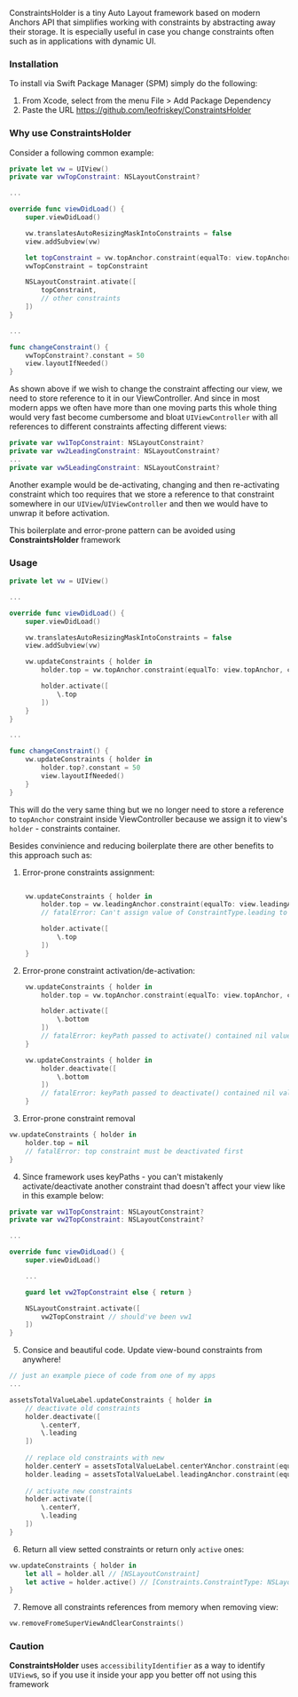 ConstraintsHolder is a tiny Auto Layout framework based on modern Anchors API that simplifies working with constraints by abstracting away their storage. It is especially useful in case you change constraints often such as in applications with dynamic UI.

### Installation
To install via Swift Package Manager (SPM) simply do the following:
1. From Xcode, select from the menu File > Add Package Dependency
2. Paste the URL https://github.com/leofriskey/ConstraintsHolder

### Why use ConstraintsHolder
Consider a following common example:
``` Swift
private let vw = UIView()
private var vwTopConstraint: NSLayoutConstraint?

...

override func viewDidLoad() {
    super.viewDidLoad()

    vw.translatesAutoResizingMaskIntoConstraints = false
    view.addSubview(vw)

    let topConstraint = vw.topAnchor.constraint(equalTo: view.topAnchor, constant: 20)
    vwTopConstraint = topConstraint

    NSLayoutConstraint.ativate([
        topConstraint,
        // other constraints
    ])
}

...

func changeConstraint() {
    vwTopConstraint?.constant = 50
    view.layoutIfNeeded()
}

```

As shown above if we wish to change the constraint affecting our view, we need to store reference to it in our ViewController.
And since in most modern apps we often have more than one moving parts this whole thing would very fast become cumbersome and bloat `UIViewController` with all references to different constraints affecting different views:
``` Swift
private var vw1TopConstraint: NSLayoutConstraint?
private var vw2LeadingConstraint: NSLayoutConstraint?
...
private var vw5LeadingConstraint: NSLayoutConstraint?
```

Another example would be de-activating, changing and then re-activating constraint which too requires that we store a reference to that constraint somewhere in our `UIView`/`UIViewController` and then we would have to unwrap it before activation.

This boilerplate and error-prone pattern can be avoided using **ConstraintsHolder** framework

### Usage
``` Swift
private let vw = UIView()

...

override func viewDidLoad() {
    super.viewDidLoad()

    vw.translatesAutoResizingMaskIntoConstraints = false
    view.addSubview(vw)

    vw.updateConstraints { holder in
        holder.top = vw.topAnchor.constraint(equalTo: view.topAnchor, constant: 20)

        holder.activate([
            \.top
        ])
    }
}

...

func changeConstraint() {
    vw.updateConstraints { holder in
        holder.top?.constant = 50
        view.layoutIfNeeded()
    }
}

```

This will do the very same thing but we no longer need to store a reference to `topAnchor` constraint inside ViewController because we assign it to view's `holder` - constraints container. 

Besides convinience and reducing boilerplate there are other benefits to this approach such as:

1) Error-prone constraints assignment:
``` Swift

    vw.updateConstraints { holder in
        holder.top = vw.leadingAnchor.constraint(equalTo: view.leadingAnchor, constant: 20) 
        // fatalError: Can't assign value of ConstraintType.leading to variable of ConstraintType.top

        holder.activate([
            \.top
        ])
    }

```

2) Error-prone constraint activation/de-activation:
``` Swift
    vw.updateConstraints { holder in
        holder.top = vw.topAnchor.constraint(equalTo: view.topAnchor, constant: 20) 

        holder.activate([
            \.bottom
        ])
        // fatalError: keyPath passed to activate() contained nil value constraint
    }
```

``` Swift
    vw.updateConstraints { holder in
        holder.deactivate([
            \.bottom
        ])
        // fatalError: keyPath passed to deactivate() contained nil value constraint
    }
```

3) Error-prone constraint removal
``` Swift
vw.updateConstraints { holder in
    holder.top = nil
    // fatalError: top constraint must be deactivated first
}
```

4) Since framework uses keyPaths - you can't mistakenly activate/deactivate another constraint thad doesn't affect your view like in this example below:
``` Swift
private var vw1TopConstraint: NSLayoutConstraint?
private var vw2TopConstraint: NSLayoutConstraint?

...

override func viewDidLoad() {
    super.viewDidLoad()

    ...

    guard let vw2TopConstraint else { return }

    NSLayoutConstraint.activate([
        vw2TopConstraint // should've been vw1
    ])
}
```

5) Consice and beautiful code. Update view-bound constraints from anywhere!
``` Swift
// just an example piece of code from one of my apps
...

assetsTotalValueLabel.updateConstraints { holder in
    // deactivate old constraints
    holder.deactivate([
        \.centerY,
        \.leading
    ])
    
    // replace old constraints with new
    holder.centerY = assetsTotalValueLabel.centerYAnchor.constraint(equalTo: navBar.centerYAnchor)
    holder.leading = assetsTotalValueLabel.leadingAnchor.constraint(equalTo: smallTitleView.trailingAnchor, constant: 10)
    
    // activate new constraints
    holder.activate([
        \.centerY,
        \.leading
    ])
}
```

6) Return all view setted constraints or return only `active` ones:
``` Swift
vw.updateConstraints { holder in
    let all = holder.all // [NSLayoutConstraint]
    let active = holder.active() // [Constraints.ConstraintType: NSLayoutConstraint]
}
```

7) Remove all constraints references from memory when removing view:
``` Swift
vw.removeFromeSuperViewAndClearConstraints()
```

### Caution
**ConstraintsHolder** uses `accessibilityIdentifier` as a way to identify `UIView`s, so if you use it inside your app you better off not using this framework